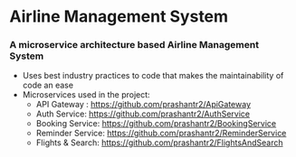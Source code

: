 # Airline Management System
### A microservice architecture based Airline Management System
- Uses best industry practices to code that makes the maintainability of code an ease
- Microservices used in the project:
    - API Gateway : https://github.com/prashantr2/ApiGateway 
    - Auth Service: https://github.com/prashantr2/AuthService
    - Booking Service: https://github.com/prashantr2/BookingService
    - Reminder Service: https://github.com/prashantr2/ReminderService
    - Flights & Search: https://github.com/prashantr2/FlightsAndSearch 

